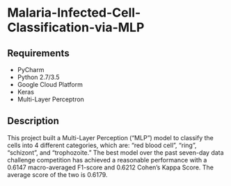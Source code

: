 # Malaria-Infected-Cell-Classification-via-MLP
## Requirements
* PyCharm
* Python 2.7/3.5
* Google Cloud Platform
* Keras
* Multi-Layer Perceptron

## Description
This project built a Multi-Layer Perception (“MLP”) model to classify the cells into 4 different categories, which are: “red blood cell”, “ring”, “schizont”, and “trophozoite.” The best model over the past seven-day data challenge competition has achieved a reasonable performance with a 0.6147 macro-averaged F1-score and 0.6212 Cohen’s Kappa Score. The average score of the two is 0.6179.



